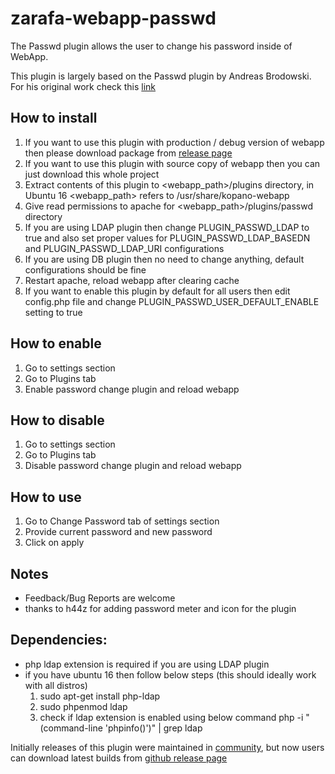 zarafa-webapp-passwd
====================

The Passwd plugin allows the user to change his password inside of WebApp.

This plugin is largely based on the Passwd plugin by Andreas Brodowski.
For his original work check this [link](https://community.zarafa.com/pg/plugins/project/157/developer/dw2412/passwd-plugin)

## How to install
1. If you want to use this plugin with production / debug version of webapp then please download package from [release page](https://github.com/silentsakky/zarafa-webapp-passwd/releases)
2. If you want to use this plugin with source copy of webapp then you can just download this whole project
3. Extract contents of this plugin to <webapp_path>/plugins directory, in Ubuntu 16 <webapp_path> refers to /usr/share/kopano-webapp
4. Give read permissions to apache for <webapp_path>/plugins/passwd directory
5. If you are using LDAP plugin then change PLUGIN_PASSWD_LDAP to true and also set proper values for PLUGIN_PASSWD_LDAP_BASEDN and PLUGIN_PASSWD_LDAP_URI configurations
6. If you are using DB plugin then no need to change anything, default configurations should be fine
5. Restart apache, reload webapp after clearing cache
6. If you want to enable this plugin by default for all users then edit config.php file and change PLUGIN_PASSWD_USER_DEFAULT_ENABLE setting to true


## How to enable
1. Go to settings section
2. Go to Plugins tab
3. Enable password change plugin and reload webapp


## How to disable
1. Go to settings section
2. Go to Plugins tab
3. Disable password change plugin and reload webapp


## How to use
1. Go to Change Password tab of settings section
2. Provide current password and new password
3. Click on apply


## Notes
- Feedback/Bug Reports are welcome
- thanks to h44z for adding password meter and icon for the plugin


## Dependencies:
- php ldap extension is required if you are using LDAP plugin
- if you have ubuntu 16 then follow below steps (this should ideally work with all distros)
     1) sudo apt-get install php-ldap
     2) sudo phpenmod ldap
     3) check if ldap extension is enabled using below command
        php -i "(command-line 'phpinfo()')" | grep ldap


Initially releases of this plugin were maintained in [community](https://community.zarafa.com/pg/plugins/project/23147/developer/silentsakky/webapp-password-change), but now users can download latest builds from [github release page](https://github.com/silentsakky/zarafa-webapp-passwd/releases)
